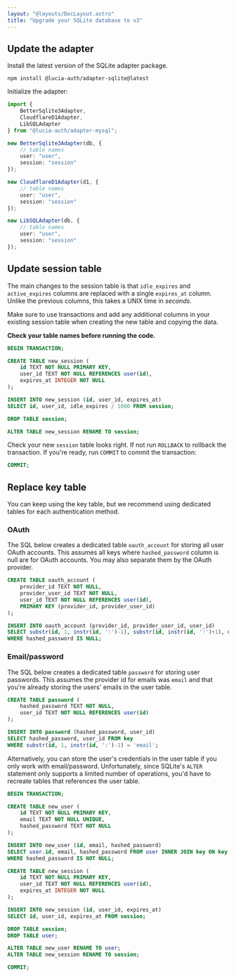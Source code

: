 ```yaml
---
layout: "@layouts/DocLayout.astro"
title: "Upgrade your SQLite database to v3"
---
```


## Update the adapter

Install the latest version of the SQLite adapter package.

```
npm install @lucia-auth/adapter-sqlite@latest
```

Initialize the adapter:

```ts
import {
	BetterSqlite3Adapter,
	CloudflareD1Adapter,
	LibSQLAdapter
} from "@lucia-auth/adapter-mysql";

new BetterSqlite3Adapter(db, {
	// table names
	user: "user",
	session: "session"
});

new CloudflareD1Adapter(d1, {
	// table names
	user: "user",
	session: "session"
});

new LibSQLAdapter(db, {
	// table names
	user: "user",
	session: "session"
});
```

## Update session table

The main changes to the session table is that `idle_expires` and `active_expires` columns are replaced with a single `expires_at` column. Unlike the previous columns, this takes a UNIX time in _seconds_.

Make sure to use transactions and add any additional columns in your existing session table when creating the new table and copying the data.

**Check your table names before running the code.**

```sql
BEGIN TRANSACTION;

CREATE TABLE new_session (
    id TEXT NOT NULL PRIMARY KEY,
    user_id TEXT NOT NULL REFERENCES user(id),
    expires_at INTEGER NOT NULL
);

INSERT INTO new_session (id, user_id, expires_at)
SELECT id, user_id, idle_expires / 1000 FROM session;

DROP TABLE session;

ALTER TABLE new_session RENAME TO session;
```

Check your new `session` table looks right. If not run `ROLLBACK` to rollback the transaction. If you're ready, run `COMMIT` to commit the transaction:

```sql
COMMIT;
```

## Replace key table

You can keep using the key table, but we recommend using dedicated tables for each authentication method.

### OAuth

The SQL below creates a dedicated table `oauth_account` for storing all user OAuth accounts. This assumes all keys where `hashed_password` column is null are for OAuth accounts. You may also separate them by the OAuth provider.

```sql
CREATE TABLE oauth_account (
    provider_id TEXT NOT NULL,
    provider_user_id TEXT NOT NULL,
    user_id TEXT NOT NULL REFERENCES user(id),
    PRIMARY KEY (provider_id, provider_user_id)
);

INSERT INTO oauth_account (provider_id, provider_user_id, user_id)
SELECT substr(id, 1, instr(id, ':')-1), substr(id, instr(id, ':')+1), user_id FROM key
WHERE hashed_password IS NULL;
```

### Email/password

The SQL below creates a dedicated table `password` for storing user passwords. This assumes the provider id for emails was `email` and that you're already storing the users' emails in the user table.

```sql
CREATE TABLE password (
    hashed_password TEXT NOT NULL,
    user_id TEXT NOT NULL REFERENCES user(id)
);

INSERT INTO password (hashed_password, user_id)
SELECT hashed_password, user_id FROM key
WHERE substr(id, 1, instr(id, ':')-1) = 'email';
```

Alternatively, you can store the user's credentials in the user table if you only work with email/password. Unfortunately, since SQLite's `ALTER` statement only supports a limited number of operations, you'd have to recreate tables that references the user table.

```sql
BEGIN TRANSACTION;

CREATE TABLE new_user (
    id TEXT NOT NULL PRIMARY KEY,
    email TEXT NOT NULL UNIQUE,
    hashed_password TEXT NOT NULL
);

INSERT INTO new_user (id, email, hashed_password)
SELECT user.id, email, hashed_password FROM user INNER JOIN key ON key.user_id = user.id
WHERE hashed_password IS NOT NULL;

CREATE TABLE new_session (
    id TEXT NOT NULL PRIMARY KEY,
    user_id TEXT NOT NULL REFERENCES user(id),
    expires_at INTEGER NOT NULL
);

INSERT INTO new_session (id, user_id, expires_at)
SELECT id, user_id, expires_at FROM session;

DROP TABLE session;
DROP TABLE user;

ALTER TABLE new_user RENAME TO user;
ALTER TABLE new_session RENAME TO session;

COMMIT;
```
